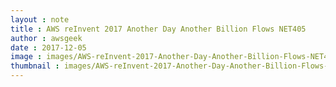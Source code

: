 ```yaml
---
layout : note
title : AWS reInvent 2017 Another Day Another Billion Flows NET405
author : awsgeek
date : 2017-12-05
image : images/AWS-reInvent-2017-Another-Day-Another-Billion-Flows-NET405_en.jpg
thumbnail : images/AWS-reInvent-2017-Another-Day-Another-Billion-Flows-NET405_en.jpg
---
```


